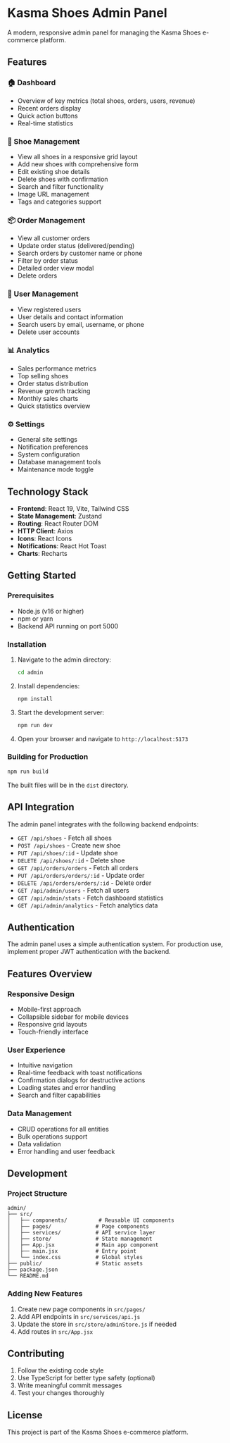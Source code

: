 # Kasma Shoes Admin Panel

A modern, responsive admin panel for managing the Kasma Shoes e-commerce platform.

## Features

### 🏠 Dashboard

- Overview of key metrics (total shoes, orders, users, revenue)
- Recent orders display
- Quick action buttons
- Real-time statistics

### 👟 Shoe Management

- View all shoes in a responsive grid layout
- Add new shoes with comprehensive form
- Edit existing shoe details
- Delete shoes with confirmation
- Search and filter functionality
- Image URL management
- Tags and categories support

### 📦 Order Management

- View all customer orders
- Update order status (delivered/pending)
- Search orders by customer name or phone
- Filter by order status
- Detailed order view modal
- Delete orders

### 👥 User Management

- View registered users
- User details and contact information
- Search users by email, username, or phone
- Delete user accounts

### 📊 Analytics

- Sales performance metrics
- Top selling shoes
- Order status distribution
- Revenue growth tracking
- Monthly sales charts
- Quick statistics overview

### ⚙️ Settings

- General site settings
- Notification preferences
- System configuration
- Database management tools
- Maintenance mode toggle

## Technology Stack

- **Frontend**: React 19, Vite, Tailwind CSS
- **State Management**: Zustand
- **Routing**: React Router DOM
- **HTTP Client**: Axios
- **Icons**: React Icons
- **Notifications**: React Hot Toast
- **Charts**: Recharts

## Getting Started

### Prerequisites

- Node.js (v16 or higher)
- npm or yarn
- Backend API running on port 5000

### Installation

1. Navigate to the admin directory:

   ```bash
   cd admin
   ```

2. Install dependencies:

   ```bash
   npm install
   ```

3. Start the development server:

   ```bash
   npm run dev
   ```

4. Open your browser and navigate to `http://localhost:5173`

### Building for Production

```bash
npm run build
```

The built files will be in the `dist` directory.

## API Integration

The admin panel integrates with the following backend endpoints:

- `GET /api/shoes` - Fetch all shoes
- `POST /api/shoes` - Create new shoe
- `PUT /api/shoes/:id` - Update shoe
- `DELETE /api/shoes/:id` - Delete shoe
- `GET /api/orders/orders` - Fetch all orders
- `PUT /api/orders/orders/:id` - Update order
- `DELETE /api/orders/orders/:id` - Delete order
- `GET /api/admin/users` - Fetch all users
- `GET /api/admin/stats` - Fetch dashboard statistics
- `GET /api/admin/analytics` - Fetch analytics data

## Authentication

The admin panel uses a simple authentication system. For production use, implement proper JWT authentication with the backend.

## Features Overview

### Responsive Design

- Mobile-first approach
- Collapsible sidebar for mobile devices
- Responsive grid layouts
- Touch-friendly interface

### User Experience

- Intuitive navigation
- Real-time feedback with toast notifications
- Confirmation dialogs for destructive actions
- Loading states and error handling
- Search and filter capabilities

### Data Management

- CRUD operations for all entities
- Bulk operations support
- Data validation
- Error handling and user feedback

## Development

### Project Structure

```
admin/
├── src/
│   ├── components/          # Reusable UI components
│   ├── pages/              # Page components
│   ├── services/           # API service layer
│   ├── store/              # State management
│   ├── App.jsx             # Main app component
│   ├── main.jsx            # Entry point
│   └── index.css           # Global styles
├── public/                 # Static assets
├── package.json
└── README.md
```

### Adding New Features

1. Create new page components in `src/pages/`
2. Add API endpoints in `src/services/api.js`
3. Update the store in `src/store/adminStore.js` if needed
4. Add routes in `src/App.jsx`

## Contributing

1. Follow the existing code style
2. Use TypeScript for better type safety (optional)
3. Write meaningful commit messages
4. Test your changes thoroughly

## License

This project is part of the Kasma Shoes e-commerce platform.
